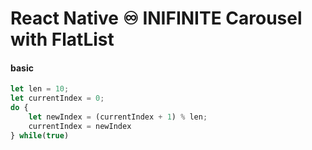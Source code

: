 # React Native ♾️ INIFINITE Carousel with FlatList

#### basic

```js
let len = 10;
let currentIndex = 0;
do {
    let newIndex = (currentIndex + 1) % len;
    currentIndex = newIndex
} while(true)
```